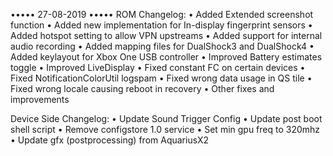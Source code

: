 ••••• 27-08-2019 •••••
ROM Changelog:
• Added Extended screenshot function
• Added new implementation for In-display fingerprint sensors
• Added hotspot setting to allow VPN upstreams
• Added support for internal audio recording
• Added mapping files for DualShock3 and DualShock4
• Added keylayout for Xbox One USB controller
• Improved Battery estimates toggle
• Improved LiveDisplay
• Fixed constant FC on certain devices
• Fixed NotificationColorUtil logspam
• Fixed wrong data usage in QS tile
• Fixed wrong locale causing reboot in recovery
• Other fixes and improvements

Device Side Changelog:
• Update Sound Trigger Config
• Update post boot shell script
• Remove configstore 1.0 service 
• Set min gpu freq to 320mhz 
• Update gfx (postprocessing) from AquariusX2
